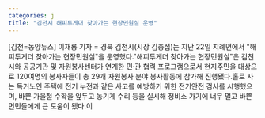 ```yaml
---
categories: j
title: "김천시 해피투게더 찾아가는 현장민원실 운영"
---
```

[김천=동양뉴스] 이재룡 기자 = 경북 김천시(시장 김충섭)는 지난 22일 지례면에서 "해피투게더 찾아가는 현장민원실"을 운영했다."해피투게더 찾아가는 현장민원실"은 김천시와 공공기관 및 자원봉사센터가 연계한 민·관 협력 프로그램으로서 현지주민을 대상으로 120여명의 봉사자들이 총 29개 자원봉사 분야 봉사활동에 참가해 진행됐다.홀로 사는 독거노인 주택에 전기 누전과 같은 사고를 예방하기 위한 전기안전 검사를 시행했으며, 바쁜 가을철 수확을 앞두고 농기계 수리 등을 실시해 정비소 가기에 너무 멀고 바쁜 면민들에게 큰 도움이 됐다.이